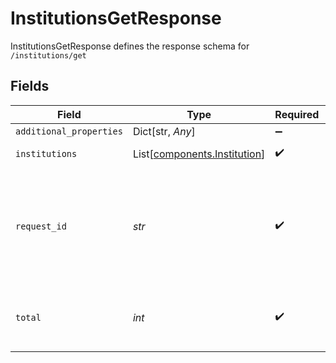 # InstitutionsGetResponse

InstitutionsGetResponse defines the response schema for `/institutions/get`


## Fields

| Field                                                                                                                                       | Type                                                                                                                                        | Required                                                                                                                                    | Description                                                                                                                                 |
| ------------------------------------------------------------------------------------------------------------------------------------------- | ------------------------------------------------------------------------------------------------------------------------------------------- | ------------------------------------------------------------------------------------------------------------------------------------------- | ------------------------------------------------------------------------------------------------------------------------------------------- |
| `additional_properties`                                                                                                                     | Dict[str, *Any*]                                                                                                                            | :heavy_minus_sign:                                                                                                                          | N/A                                                                                                                                         |
| `institutions`                                                                                                                              | List[[components.Institution](../../models/components/institution.md)]                                                                      | :heavy_check_mark:                                                                                                                          | A list of Plaid institutions                                                                                                                |
| `request_id`                                                                                                                                | *str*                                                                                                                                       | :heavy_check_mark:                                                                                                                          | A unique identifier for the request, which can be used for troubleshooting. This identifier, like all Plaid identifiers, is case sensitive. |
| `total`                                                                                                                                     | *int*                                                                                                                                       | :heavy_check_mark:                                                                                                                          | The total number of institutions available via this endpoint                                                                                |